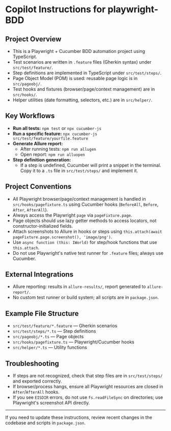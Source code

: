 # Copilot Instructions for playwright-BDD

## Project Overview
- This is a Playwright + Cucumber BDD automation project using TypeScript.
- Test scenarios are written in `.feature` files (Gherkin syntax) under `src/test/feature/`.
- Step definitions are implemented in TypeScript under `src/test/steps/`.
- Page Object Model (POM) is used: reusable page logic is in `src/pageobj/`.
- Test hooks and fixtures (browser/page/context management) are in `src/hooks/`.
- Helper utilities (date formatting, selectors, etc.) are in `src/helper/`.

## Key Workflows
- **Run all tests:** `npm test` or `npx cucumber-js`
- **Run a specific feature:** `npx cucumber-js src/test/feature/yourfile.feature`
- **Generate Allure report:**
  - After running tests: `npm run allugen`
  - Open report: `npm run alluopen`
- **Step definition generation:**
  - If a step is undefined, Cucumber will print a snippet in the terminal. Copy it to a `.ts` file in `src/test/steps/` and implement it.

## Project Conventions
- All Playwright browser/page/context management is handled in `src/hooks/pagefixture.ts` using Cucumber hooks (`BeforeAll`, `Before`, `After`, `AfterAll`).
- Always access the Playwright `page` via `pageFixture.page`.
- Page objects should use lazy getter methods to access locators, not constructor-initialized fields.
- Attach screenshots to Allure in hooks or steps using `this.attach(await pageFixture.page.screenshot(), 'image/png')`.
- Use `async function (this: IWorld)` for step/hook functions that use `this.attach`.
- Do not use Playwright's native test runner for `.feature` files; always use Cucumber.

## External Integrations
- Allure reporting: results in `allure-results/`, report generated to `allure-report/`.
- No custom test runner or build system; all scripts are in `package.json`.

## Example File Structure
- `src/test/feature/*.feature` — Gherkin scenarios
- `src/test/steps/*.ts` — Step definitions
- `src/pageobj/*.ts` — Page objects
- `src/hooks/pagefixture.ts` — Playwright/Cucumber hooks
- `src/helper/*.ts` — Utility functions

## Troubleshooting
- If steps are not recognized, check that step files are in `src/test/steps/` and exported correctly.
- If browser/process hangs, ensure all Playwright resources are closed in `After`/`AfterAll` hooks.
- If you see `EISDIR` errors, do not use `fs.readFileSync` on directories; use Playwright's screenshot API directly.

---

If you need to update these instructions, review recent changes in the codebase and scripts in `package.json`.
